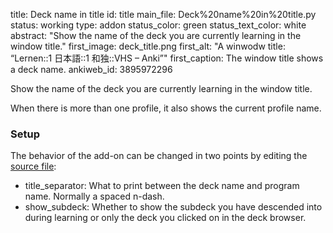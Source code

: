 title: Deck name in title
id: title
main_file: Deck%20name%20in%20title.py
status: working
type: addon
status_color: green
status_text_color: white
abstract: "Show the name of the deck you are currently learning in the
window title."
first_image: deck_title.png
first_alt: "A winwodw title: “Lernen::1 日本語::1 和独::VHS – Anki”"
first_caption: The window title shows a deck name.
ankiweb_id: 3895972296

Show the name of the deck you are currently learning in the window
title.

When there is more than one profile, it also shows the current profile name.

### Setup

The behavior of the add-on can be changed in two points by editing
the
[source file](https://github.com/ospalh/anki-addons/blob/master/Deck%20name%20in%20title.py):

* title_separator: What to print between the deck name and program
  name. Normally a spaced n-dash.
* show_subdeck: Whether to show the subdeck you have descended into
  during learning or only the deck you clicked on in the deck
  browser.
